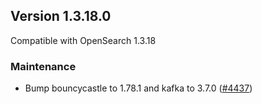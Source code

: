 ## Version 1.3.18.0

Compatible with OpenSearch 1.3.18

### Maintenance

* Bump bouncycastle to 1.78.1 and kafka to 3.7.0 ([#4437](https://github.com/opensearch-project/security/pull/4437))
